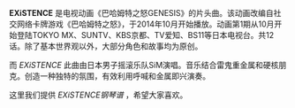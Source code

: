 

**EXiSTENCE**
是电视动画《巴哈姆特之怒GENESIS》的片头曲。该动画改编自社交网络卡牌游戏《巴哈姆特之怒》，于2014年10月开始播放。动画第1期从10月开始登陆TOKYO
MX、SUNTV、KBS京都、TV爱知、BS11等日本电视台。共12话。除了基本世界观以外，大部分角色和故事均为原创。

而 _EXiSTENCE_ 此曲由日本男子摇滚乐队SiM演唱。音乐结合雷鬼重金属和硬核朋克。创造一种独特的氛围，有效利用呼喊和金属即兴演奏。

这里我们提供 _EXiSTENCE钢琴谱_ ，希望大家喜欢。

